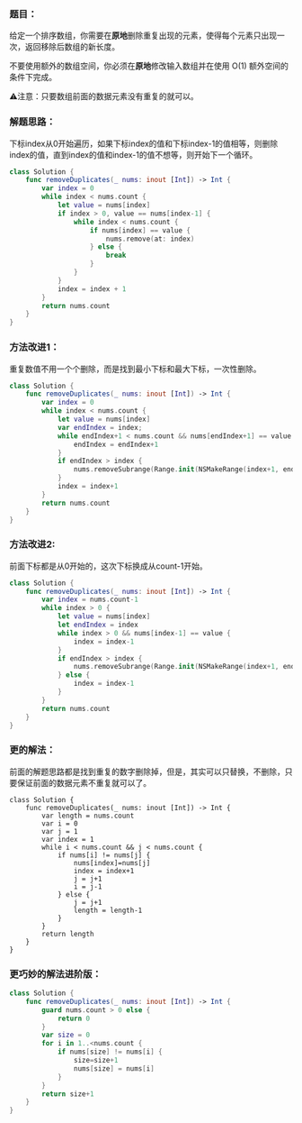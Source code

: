 ### 题目：

给定一个排序数组，你需要在**原地**删除重复出现的元素，使得每个元素只出现一次，返回移除后数组的新长度。

不要使用额外的数组空间，你必须在**原地**修改输入数组并在使用 O(1) 额外空间的条件下完成。

⚠️注意：只要数组前面的数据元素没有重复的就可以。

### 解题思路：

下标index从0开始遍历，如果下标index的值和下标index-1的值相等，则删除index的值，直到index的值和index-1的值不想等，则开始下一个循环。

```swift
class Solution {
    func removeDuplicates(_ nums: inout [Int]) -> Int {
        var index = 0
        while index < nums.count {
            let value = nums[index]
            if index > 0, value == nums[index-1] {
                while index < nums.count {
                    if nums[index] == value {
                        nums.remove(at: index)
                    } else {
                        break
                    }
                }
            }
            index = index + 1
        }
        return nums.count
    }
}
```

### 方法改进1：

重复数值不用一个个删除，而是找到最小下标和最大下标，一次性删除。

```swift
class Solution {
    func removeDuplicates(_ nums: inout [Int]) -> Int {
        var index = 0
        while index < nums.count {
            let value = nums[index]
            var endIndex = index;
            while endIndex+1 < nums.count && nums[endIndex+1] == value {
                endIndex = endIndex+1
            }
            if endIndex > index {
                nums.removeSubrange(Range.init(NSMakeRange(index+1, endIndex-index))!)
            }
            index = index+1
        }
        return nums.count
    }
}
```

### 方法改进2:

前面下标都是从0开始的，这次下标换成从count-1开始。

```swift
class Solution {
    func removeDuplicates(_ nums: inout [Int]) -> Int {
        var index = nums.count-1
        while index > 0 {
            let value = nums[index]
            let endIndex = index
            while index > 0 && nums[index-1] == value {
                index = index-1
            }
            if endIndex > index {
                nums.removeSubrange(Range.init(NSMakeRange(index+1, endIndex-index))!)
            } else {
                index = index-1
            }
        }
        return nums.count
    }
}
```

### 更的解法：

前面的解题思路都是找到重复的数字删除掉，但是，其实可以只替换，不删除，只要保证前面的数据元素不重复就可以了。

```
class Solution {
    func removeDuplicates(_ nums: inout [Int]) -> Int {
        var length = nums.count
        var i = 0
        var j = 1
        var index = 1
        while i < nums.count && j < nums.count {
            if nums[i] != nums[j] {
                nums[index]=nums[j]
                index = index+1
                j = j+1
                i = j-1
            } else {
                j = j+1
                length = length-1
            }
        }
        return length
    }
}
```

### 更巧妙的解法进阶版：

```swift
class Solution {
    func removeDuplicates(_ nums: inout [Int]) -> Int {
        guard nums.count > 0 else {
            return 0
        }
        var size = 0
        for i in 1..<nums.count {
            if nums[size] != nums[i] {
                size=size+1
                nums[size] = nums[i]
            }
        }
        return size+1
    }
}
```


